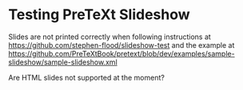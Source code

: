 # Testing PreTeXt Slideshow 

Slides are not printed correctly when following instructions at 
https://github.com/stephen-flood/slideshow-test
and the example at 
https://github.com/PreTeXtBook/pretext/blob/dev/examples/sample-slideshow/sample-slideshow.xml

Are HTML slides not supported at the moment?  